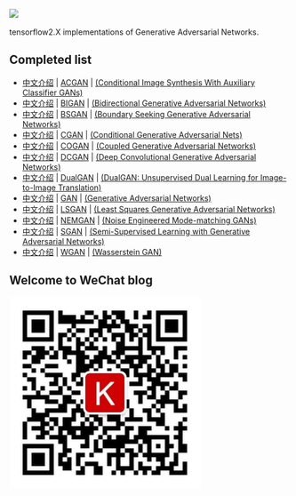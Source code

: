 ![](https://github.com/Hourout/GAN-keras/blob/master/image/logo.png)

tensorflow2.X implementations of Generative Adversarial Networks.


## Completed list
- [中文介绍](https://mp.weixin.qq.com/s/GNPBRTRdJP7nnT1IzVp6sQ) | [ACGAN](https://github.com/Hourout/GAN-keras/blob/master/GAN/ACGAN.py) | [(Conditional Image Synthesis With Auxiliary Classifier GANs)](https://arxiv.org/abs/1610.09585) 
- [中文介绍](https://mp.weixin.qq.com/s/j-wctUWiexs7EZrAMTT3Hg) | [BIGAN](https://github.com/Hourout/GAN-keras/blob/master/GAN/BIGAN.py) | [(Bidirectional Generative Adversarial Networks)](https://arxiv.org/abs/1605.09782)
- [中文介绍](https://mp.weixin.qq.com/s/4fN5t72qyo8CstFtq3yv4Q) | [BSGAN](https://github.com/Hourout/GAN-keras/blob/master/GAN/BSGAN.py) | [(Boundary Seeking Generative Adversarial Networks)](https://arxiv.org/abs/1702.08431v1)
- [中文介绍](https://mp.weixin.qq.com/s/6BtQ9ajQRR-saRpcD9DCjw) | [CGAN](https://github.com/Hourout/GAN-keras/blob/master/GAN/CGAN.py) | [(Conditional Generative Adversarial Nets)](https://arxiv.org/abs/1411.1784)
- [中文介绍](https://mp.weixin.qq.com/s/kzHQoAvLVhUmidhuNl2gaA) | [COGAN](https://github.com/Hourout/GAN-keras/blob/master/GAN/COGAN.py) | [(Coupled Generative Adversarial Networks)](https://arxiv.org/abs/1606.07536)
- [中文介绍](https://mp.weixin.qq.com/s/7HnEQEET-TyX473JhK06ig) | [DCGAN](https://github.com/Hourout/GAN-keras/blob/master/GAN/DCGAN.py) | [(Deep Convolutional Generative Adversarial Networks)](http://arxiv.org/abs/1511.06434)
- [中文介绍](https://mp.weixin.qq.com/s/qBe-ti4RKMM1og0Pl5F5wQ) | [DualGAN](https://github.com/Hourout/GAN-keras/blob/master/GAN/DualGAN.py) | [(DualGAN: Unsupervised Dual Learning for Image-to-Image Translation)](https://arxiv.org/abs/1704.02510)
- [中文介绍](https://mp.weixin.qq.com/s/X8rnzGMbRaCOH_MkPrTymw) | [GAN](https://github.com/Hourout/GAN-keras/blob/master/GAN/GAN.py) | [(Generative Adversarial Networks)](https://arxiv.org/abs/1406.2661)
- [中文介绍](https://mp.weixin.qq.com/s/z56BueII1AbCVVvRo0nYdw) | [LSGAN](https://github.com/Hourout/GAN-keras/blob/master/GAN/LSGAN.py) | [(Least Squares Generative Adversarial Networks)](https://arxiv.org/abs/1611.04076)
- [中文介绍](https://mp.weixin.qq.com/s/bbtLq_NCSEeBOOjQyPgigw) | [NEMGAN](https://github.com/Hourout/GAN-keras/blob/master/GAN/NEMGAN.py) | [(Noise Engineered Mode-matching GANs)](https://arxiv.org/abs/1811.03692)
- [中文介绍](https://mp.weixin.qq.com/s/uAHFCRWMOI1ZMUhYOykDqw) | [SGAN](https://github.com/Hourout/GAN-keras/blob/master/GAN/SGAN.py) | [(Semi-Supervised Learning with Generative Adversarial Networks)](https://arxiv.org/abs/1606.01583)
- [中文介绍](https://mp.weixin.qq.com/s/nLgl2iIpNXBuQsMngoTQ3g) | [WGAN](https://github.com/Hourout/GAN-keras/blob/master/GAN/WGAN.py) | [(Wasserstein GAN)](https://arxiv.org/abs/1701.07875)

## Welcome to WeChat blog
![](qrcode_for_gh_213bdb5b4f27_344.jpg)
